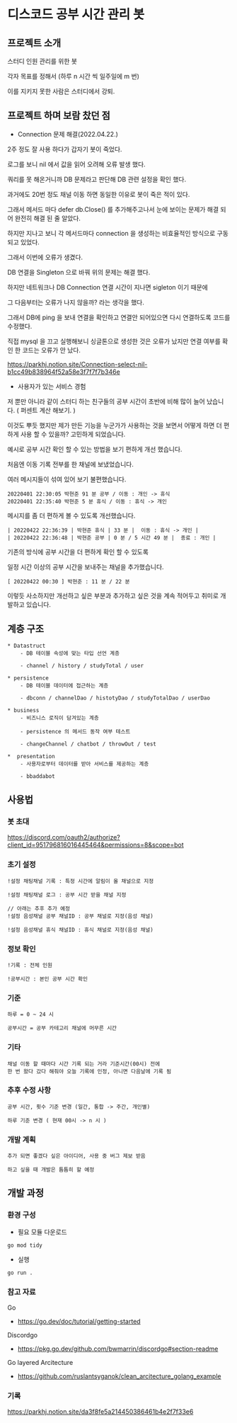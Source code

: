 # 디스코드 공부 시간 관리 봇

## 프로젝트 소개

스터디 인원 관리를 위한 봇

각자 목표를 정해서 (하루 n 시간 씩 일주일에 m 번)

이를 지키지 못한 사람은 스터디에서 강퇴.

## 프로젝트 하며 보람 찼던 점

- Connection 문제 해결(2022.04.22.)

2주 정도 잘 사용 하다가 갑자기 봇이 죽었다.

로그를 보니 nil 에서 값을 읽어 오려해 오류 발생 했다.

쿼리를 못 해온거니까 DB 문제라고 판단해 DB 관련 설정을 확인 했다.

과거에도 20번 정도 채널 이동 하면 동일한 이유로 봇이 죽은 적이 있다.

그래서 메서드 마다 defer db.Close() 를 추가해주고나서 눈에 보이는 문제가 해결 되어 완전히 해결 된 줄 알았다.

하지만 지나고 보니 각 메서드마다 connection 을 생성하는 비효율적인 방식으로 구동되고 있었다.

그래서 이번에 오류가 생겼다.

DB 연결을 Singleton 으로 바꿔 위의 문제는 해결 했다.

하지만 네트워크나 DB Connection 연결 시간이 지나면 sigleton 이기 때문에

그 다음부터는 오류가 나지 않을까? 라는 생각을 했다.

그래서 DB에 ping 을 보내 연결을 확인하고 연결안 되어있으면 다시 연결하도록 코드를 수정했다.

직접 mysql 을 끄고 실행해보니 싱글톤으로 생성한 것은 오류가 났지만 연결 여부를 확인 한 코드는 오류가 안 났다.

https://parkhj.notion.site/Connection-select-nil-b1cc49b838964f52a58e3f7f7f7b346e

- 사용자가 있는 서비스 경험

저 뿐만 아니라 같이 스터디 하는 친구들의 공부 시간이 초반에 비해 많이 늘어 났습니다. ( 퍼센트 계산 해보기. )

이것도 뿌듯 했지만 제가 만든 기능을 누군가가 사용하는 것을 보면서 어떻게 하면 더 편하게 사용 할 수 있을까? 고민하게 되었습니다.

예시로 공부 시간 확인 할 수 있는 방법을 보기 편하게 개선 했습니다.

처음엔 이동 기록 전부를 한 채널에 보냈었습니다.

여러 메시지들이 섞여 있어 보기 불편했습니다.

```
20220401 22:30:05 박현준 91 분 공부 / 이동 : 개인 -> 휴식
20220401 22:35:40 박현준 5 분 휴식 / 이동 : 휴식 -> 개인
```

메시지를 좀 더 편하게 볼 수 있도록 개선했습니다.

```
| 20220422 22:36:39 | 박현준 휴식 | 33 분 |  이동 : 휴식 -> 개인 |
| 20220422 22:36:48 | 박현준 공부 | 0 분 / 5 시간 49 분 |  종료 : 개인 |
```

기존의 방식에 공부 시간을 더 편하게 확인 할 수 있도록

일정 시간 이상의 공부 시간을 보내주는 채널을 추가했습니다.

```
[ 20220422 00:30 ] 박현준 : 11 분 / 22 분
```

이렇듯 사소하지만 개선하고 싶은 부분과 추가하고 싶은 것을 계속 적어두고 취미로 개발하고 있습니다.

## 계층 구조

```
* Datastruct
    - DB 테이블 속성에 맞는 타입 선언 계층

    - channel / history / studyTotal / user

* persistence
    - DB 테이블 데이터에 접근하는 계층

    - dbconn / channelDao / histotyDao / studyTotalDao / userDao

* business
    - 비즈니스 로직이 담겨있는 계층

    - persistence 의 메서드 동작 여부 테스트

    - changeChannel / chatbot / throwOut / test

*  presentation
    - 사용자로부터 데이터를 받아 서비스를 제공하는 계층

    - bbaddabot
```

## 사용법

### 봇 초대

https://discord.com/oauth2/authorize?client_id=951796816016445464&permissions=8&scope=bot

### 초기 설정

```
!설정 채팅채널 기록 : 특정 시간에 알림이 올 채널으로 지정

!설정 채팅채널 로그 : 공부 시간 받을 채널 지정

// 아래는 추후 추가 예정
!설정 음성채널 공부 채널ID : 공부 채널로 지정(음성 채널)

!설정 음성채널 휴식 채널ID : 휴식 채널로 지정(음성 채널)
```

### 정보 확인

```
!기록 : 전체 인원

!공부시간 : 본인 공부 시간 확인

```

### 기준

```
하루 = 0 ~ 24 시

공부시간 = 공부 카테고리 채널에 머무른 시간
```

### 기타

```
채널 이동 할 때마다 시간 기록 되는 거라 기준시간(00시) 전에
한 번 왔다 갔다 해줘야 오늘 기록에 인정, 아니면 다음날에 기록 됨
```

### 추후 수정 사항

```
공부 시간, 횟수 기준 변경 (일간, 통합 -> 주간, 개인별)

하루 기준 변경 ( 현재 00시 -> n 시 )
```

### 개발 계획

```
추가 되면 좋겠다 싶은 아이디어, 사용 중 버그 제보 받음

하고 싶을 때 개발은 틈틈히 할 예정
```

## 개발 과정

### 환경 구성

- 필요 모듈 다운로드

```
go mod tidy
```

- 실행

```
go run .
```

### 참고 자료

Go

- https://go.dev/doc/tutorial/getting-started

Discordgo

- https://pkg.go.dev/github.com/bwmarrin/discordgo#section-readme

Go layered Arcitecture

- https://github.com/ruslantsyganok/clean_arcitecture_golang_example

### 기록

https://parkhj.notion.site/da3f8fe5a214450386461b4e2f7f33e6
